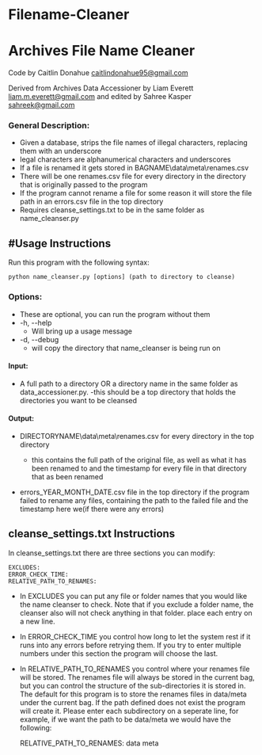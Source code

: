 # Filename-Cleaner
Archives File Name Cleaner
===========================

Code by Caitlin Donahue caitlindonahue95@gmail.com

Derived from Archives Data Accessioner by Liam Everett liam.m.everett@gmail.com and edited by Sahree Kasper sahreek@gmail.com

### General Description:
- Given a database, strips the file names of illegal characters, replacing them with an underscore
- legal characters are alphanumerical characters and underscores
- If a file is renamed it gets stored in BAGNAME\data\meta\renames.csv 
- There will be one renames.csv file for every directory in the directory that is originally passed to the program
- If the program cannot rename a file for some reason it will store the file path in an errors.csv file in the top directory 
- Requires cleanse_settings.txt to be in the same folder as name_cleanser.py



#Usage Instructions
------------------
Run this program with the following syntax:

    python name_cleanser.py [options] (path to directory to cleanse)
### Options:
- These are optional, you can run the program without them
- -h, --help
  - Will bring up a usage message
- -d, --debug
  - will copy the directory that name_cleanser is being run on 

#### Input:
 - A full path to a directory OR a directory name in the same folder as data_accessioner.py. 
    -this should be a top directory that holds the directories you want to be cleansed


#### Output:
- DIRECTORYNAME\data\meta\renames.csv for every directory in the top directory
    - this contains the full path of the original file, as well as what it has been renamed to and the timestamp for every file in that directory that as been renamed
    
- errors_YEAR_MONTH_DATE.csv file in the top directory if the program failed to rename any files, containing the path to the failed file and the timestamp here we(if there were any errors)


cleanse_settings.txt Instructions
---------------------------------

In cleanse_settings.txt there are three sections you can modify:

    EXCLUDES:
    ERROR_CHECK_TIME:
    RELATIVE_PATH_TO_RENAMES:

- In EXCLUDES you can put any file or folder names that you would like the name cleanser to check. Note that if you exclude a folder name, the cleanser also will not check anything in that folder. place each entry on a new line.

- In ERROR_CHECK_TIME you control how long to let the system rest if it runs into any errors before retrying them. If you try to enter multiple numbers under this section the program will choose the last.

- In RELATIVE_PATH_TO_RENAMES you control where your renames file will be stored. The renames file will always be stored in the current bag, but you can control the structure of the sub-directories it is stored in. The default for this program is to store the renames files in data/meta under the current bag. If the path defined does not exist the program will create it. Please enter each subdirectory on a seperate line, for example, if we want the path to be data/meta we would have the following:

    RELATIVE_PATH_TO_RENAMES:
    data
    meta

